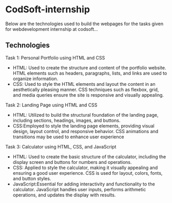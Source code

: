 # CodSoft-internship
Below are the technologies used to build the webpages for the tasks given for webdevelopment internship at codsoft...

## Technologies

Task 1: Personal Portfolio using HTML and CSS
- HTML: Used to create the structure and content of the portfolio website. HTML elements such as headers, paragraphs, lists, and links are used to organize information.
- CSS: Used to style the HTML elements and layout the content in an aesthetically pleasing manner. CSS techniques such as flexbox, grid, and media queries ensure the site is responsive and visually appealing.

Task 2: Landing Page using HTML and CSS
- HTML: Utilized to build the structural foundation of the landing page, including sections, headings, images, and buttons.
- CSS:Employed to style the landing page elements, providing visual design, layout control, and responsive behavior. CSS animations and transitions may be used to enhance user experience

Task 3: Calculator using HTML, CSS, and JavaScript
- HTML: Used to create the basic structure of the calculator, including the display screen and buttons for numbers and operations.
- CSS: Applied to style the calculator, making it visually appealing and ensuring a good user experience. CSS is used for layout, colors, fonts, and button styles.
- JavaScript:Essential for adding interactivity and functionality to the calculator. JavaScript handles user inputs, performs arithmetic operations, and updates the display with results.

